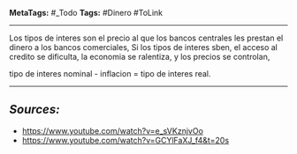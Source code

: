 **MetaTags:** #_Todo
**Tags:** #Dinero #ToLink 
- - -
Los tipos de interes son el precio al que los bancos centrales les prestan el dinero a los bancos comerciales, 
Si los tipos de interes sben, el acceso al credito se dificulta, la economia se ralentiza, y los precios se controlan, 

tipo de interes nominal - inflacion = tipo de interes real.

- - - 
## ***Sources:***
- https://www.youtube.com/watch?v=e_sVKznjvOo
- https://www.youtube.com/watch?v=GCYlFaXJ_f4&t=20s